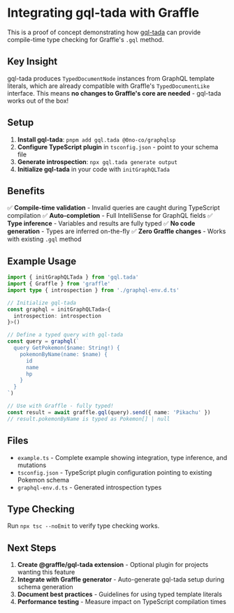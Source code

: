 # Integrating gql-tada with Graffle

This is a proof of concept demonstrating how [gql-tada](https://gql-tada.0no.co) can provide compile-time type checking for Graffle's `.gql` method.

## Key Insight

gql-tada produces `TypedDocumentNode` instances from GraphQL template literals, which are already compatible with Graffle's `TypedDocumentLike` interface. This means **no changes to Graffle's core are needed** - gql-tada works out of the box!

## Setup

1. **Install gql-tada**: `pnpm add gql.tada @0no-co/graphqlsp`
2. **Configure TypeScript plugin** in `tsconfig.json` - point to your schema file
3. **Generate introspection**: `npx gql.tada generate output`
4. **Initialize gql-tada** in your code with `initGraphQLTada`

## Benefits

✅ **Compile-time validation** - Invalid queries are caught during TypeScript compilation
✅ **Auto-completion** - Full IntelliSense for GraphQL fields
✅ **Type inference** - Variables and results are fully typed
✅ **No code generation** - Types are inferred on-the-fly
✅ **Zero Graffle changes** - Works with existing `.gql` method

## Example Usage

```typescript
import { initGraphQLTada } from 'gql.tada'
import { Graffle } from 'graffle'
import type { introspection } from './graphql-env.d.ts'

// Initialize gql-tada
const graphql = initGraphQLTada<{
  introspection: introspection
}>()

// Define a typed query with gql-tada
const query = graphql(`
  query GetPokemon($name: String!) {
    pokemonByName(name: $name) {
      id
      name
      hp
    }
  }
`)

// Use with Graffle - fully typed!
const result = await graffle.gql(query).send({ name: 'Pikachu' })
// result.pokemonByName is typed as Pokemon[] | null
```

## Files

- `example.ts` - Complete example showing integration, type inference, and mutations
- `tsconfig.json` - TypeScript plugin configuration pointing to existing Pokemon schema
- `graphql-env.d.ts` - Generated introspection types

## Type Checking

Run `npx tsc --noEmit` to verify type checking works.

## Next Steps

1. **Create @graffle/gql-tada extension** - Optional plugin for projects wanting this feature
2. **Integrate with Graffle generator** - Auto-generate gql-tada setup during schema generation
3. **Document best practices** - Guidelines for using typed template literals
4. **Performance testing** - Measure impact on TypeScript compilation times
